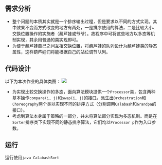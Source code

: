 ## 需求分析
+ 整个问题的本质其实就是一个排序输出过程，但是要求以不同的方式实现。其中效果不变而方式改变的地方有两处，一是排序使用的算法，二是比较大小、交换位置操作的实施者（葫芦娃或爷爷）。故程序中可将这些地方以多态等机制实现，其余用普通的类实现即可。
+ 为便于葫芦娃自己之间互相交换位置，将葫芦娃的队列设计为葫芦娃类的静态属性，这样葫芦娃们将能根据自己的站位调节队列。
## 代码设计
以下为本次作业的具体类图：
![](http://www.plantuml.com/plantuml/png/RP11Ry8m38Nl-HKv1Wd-mGv877Pa4fDsG1pSuZQMKgTot4seuxzFfQCAWLFKvw_sUs-R54I7BfWT1AWW-KCKjPkDdLuKCp-Ji9VQOr81fSYPllDHCBO2lR-O1sYQlWlmkGUJKvD-FsS-9DQOKXJxzhi9s6XnwH4GQhqMDmsneZHGertOqLGn1WIsTUnw47J4khR4kZBVaSus_K2VQLTZwW0fsRo6SKOx87O75UBsUChGkOBHZ4b1gRxQ6qsSK7IQkSNDgc2geQe25ioo-DvPjlbViMt_bEjkUBrOpnE-cZvb7QS6RKAcAAINsrSV4ztgduDRXWuNFykVnvCDn5Z4Itvece2kZCr3Lw7icyQjoXYVqRsm_qNgNMvyYtmUkl07)
+ 为实现比较交换操作的多态，面向算法模块提供一个`Processor`类，包含两种基本操作`compare(i, j)`和`swap(i, j)`的接口。派生出`Orchestration`和`Choreography`两个类以实现不同的排序方式（分别调用`Calabash`和`Grandpa`的接口）。
+ 考虑到算法本身属于策略的一部分，并未将算法部分实现为多态机制。而是在`Sorter`排序类下实现不同的静态排序算法，它们均以`Processor p`作为入口参数。
## 运行
运行使用`java CalabashSort`